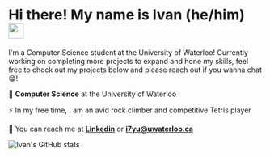 # Hi there! My name is Ivan (he/him) <img src="https://raw.githubusercontent.com/MartinHeinz/MartinHeinz/master/wave.gif" width="30px">

I'm a Computer Science student at the University of Waterloo! Currently working on completing more projects to expand and hone my skills, feel free to check out my projects below and please reach out if you wanna chat 😁!

🏫 **Computer Science** at the University of Waterloo

⚡ In my free time, I am an avid rock climber and competitive Tetris player

<!-- 📝 Check out my work, blog, and more about my projects at on my [**website**](https://ivanyu327.github.io/ivan-yu/) (Currently under development) -->

📱 You can reach me at [**Linkedin**](https://www.linkedin.com/in/ivan-yu-0a84a5195/) or [**i7yu@uwaterloo.ca**](mailto:i7yu@uwaterloo.ca?subject=Hey%20I%20saw%20your%20GitHub%20and...)

![Ivan's GitHub stats](https://github-readme-stats.vercel.app/api?username=ivanyu327&show_icons=true&count_private=true&theme=dark)

<!--
**IvanYu327/IvanYu327** is a ✨ _special_ ✨ repository because its `README.md` (this file) appears on your GitHub profile.

Here are some ideas to get you started:

- 🔭 I’m currently working on ...
- 🌱 I’m currently learning ...
- 👯 I’m looking to collaborate on ...
- 🤔 I’m looking for help with ...
- 💬 Ask me about ...
- 📫 How to reach me: ...
- 😄 Pronouns: ...
- ⚡ Fun fact: ...
-->
